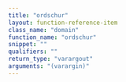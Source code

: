 ```yaml
---
title: "ordschur"
layout: function-reference-item
class_name: "domain"
function_name: "ordschur"
snippet: ""
qualifiers: ""
return_type: "varargout"
arguments: "(varargin)"
---
```


<pre class="help-text"></pre>